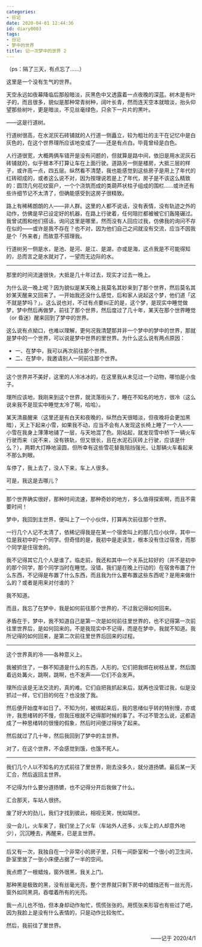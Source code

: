 ```yaml
---
categories:
- 日记
date: 2020-04-01 12:44:36
id: diary0003
tags:
- 日记
- 梦中的世界
title: 记一次梦中的世界 2
---
```


（ps：隔了三天，有点忘了……）

这里是一个没有生气的世界。

天空永远如夜幕降临后那般暗淡，灰黑色中又透露着一点夜晚的深蓝。树木是有叶子的，而且很多，貌似是那种常青树种，阔叶长青，然而连天空本就暗淡，抬头仰望那些树叶，更是暗淡，不见丝毫绿色，只余下一片片的黒叶。

——这是行道树。

行道树很高，在水泥灰石砖铺就的人行道一侧矗立，较为粗壮的主干在记忆中是白灰色的，在这个世界理所应该地变成了——还是有点白。毕竟曾经是白色。

<!-- more -->

人行道很宽，大概两俩车错开是没有问题的，但就算是路中间，依旧是用水泥灰石砖铺就的，似乎根本不打算让车在上面行驶。道路另一侧是楼房，大抵三层的样子，或许高一点，四五层。纵然看不清楚，我也能感觉到这些房子是用上了年代的红砖砌成的，或者这么说不对，因为按理说若是上了年代，房子是不该这么精致的：圆顶几何花纹窗户，一个个浇筑而成的类葫芦状柱子组成的围栏……或许还有些许细节记不太清了，但确能感受到这房子很精致。

路上有稀稀朗朗的人——非人群。这里的人都不说话，没有表情，没有轨迹之外的动作，仿佛是早已设定好的机器，在路上行驶着，任何阻拦都被被它们轰隆碾过。我曾试图和他们搭话，询问这里是哪里，然而没有人回应过我，仿佛我的询问不存在似的——或许是我不存在？也不对，因为他们自己之间就没有交流，应当不因我是个「外来者」而故意不搭理我。

行道树另一侧是水，是池、是河、是江、是湖，亦或是海，这点我是不可能得知的，总而言之是水就对了，一望而无边际的水。

---

那里的时间流速很快，大抵是几十年过去，现实才过去一晚上。

为什么说一晚上呢？因为貌似是某天晚上我莫名其妙来到了那个世界，然后莫名其妙某天醒来又回来了。一开始我还没什么感觉，后和家人说起这个梦，他们道「这不就是梦吗？」。这么说也对，不过有点要纠正的是，这个梦，是现实中睡觉做梦，梦中然后再做梦，前往了那个世界，然后度过了几十年，某天在那个世界睡觉（or 昏迷）醒来回到了梦中的世界。

这么说有点拗口，也难以理解，更何况我清楚那并非一个梦中的梦中的世界，那就是梦中的一个世界，可以说是梦中世界的里世界。为什么这么说有两点原因：

- 一、在梦中，我可以再次前往那个世界。
- 二、在梦中，我邀请别人一同前往那个世界。

---

这个世界并不美好，这里的人冷冰冰的，在这里我从未见过一个动物，哪怕是小虫子。

理所应该地，我刚来到这个世界，就流落街头了，睡在不知名的地方，很冷（这么说来我不是现实中睡觉太冷了啊，哈哈）。

某天清晨醒来（这里还是有白天和夜晚的，纵然白天很暗淡，但夜晚将会更加黑暗），天上下起来小雪，如果我不动，应当不会有人发现这长椅上睡了一个人——小雪在我身上薄薄地铺了一层，与天地混了色。刚站起，就发现雪中桥下一辆火车行驶而来（说不来，没有铁轨，但又很长，且在水泥石灰砖上行驶，应该是什么？），两颗大灯睁地滚圆，但所幸有这些雪花替我阻挡强光，让那辆火车看起来不那么刺眼。

车停了，我上去了，没人下来，车上人很多。

可是，我这是去哪儿？

---

那个世界确实很好，那种时间流速，那种奇妙的地方，多么值得探索啊，而且不需要时间！

梦中，我回到主世界，便叫上了一个小伙伴，打算再次前往那个世界。

一行几个人记不太清了，依稀记得我是在某一个宿舍叫上的那几位小伙伴，其中一位是我初中的一个同学。但奇怪的是，我初中是走读生，根本没有住过宿舍，而那个同学是住宿舍的。

我不记得其它几个人是谁了。临走前，我还和其中一个关系比较好的（并不是初中的那个同学，那个同学当时在睡觉。没错，我们是在晚上行动的）在宿舍布置了什么东西，不记得是布置了什么东西，而且我为什么要布置这些东西呢？是用来做什么的？或者是用来对付谁的？

我不知道。

而且，我忘了在梦中，我是如何前往那个世界的，不过我记得如何回来。

矛盾在于，梦中，我不知道自己是第一次是如何前往里世界的，也不记得第一次前往里世界后，是如何回来的。不是我现实中不记得，而是在梦中，我就不知道。我所记得的如何回来，是第二次前往里世界后回来的过程。

---

这个世界真的冷——各种意义上。

我被抓住了，一群不知道是什么的东西，人形的。它们把我绑在树枝丛里，然后围着远处篝火，跳啊，跳啊，也不发声——它们不会发声。

理所应该是无法交流的，真的难。它们自把我抓起来后，就再也没管过我，似是没抓过一样，它们目的何在？也没放了我。

然后便开始度年如日了。不知为何，被绑起来后，我的思绪似乎转的特别慢，亦或许，我思绪转的不慢，但我压根就不记得那时候的事了。不过不管怎么说，这都造成了一种思绪转的很慢的假象，然后时间便过得快了起来。

然后就过了几十年，然后我回到了梦中的主世界。

对了，在这个世界，不会感觉到饿，也饿不死人。

---

我们几个人以不知名的方式前往了里世界，刚去没多久，就分道扬镳。最后某一天汇合，然后返回主世界。

不记得为什么要分道扬镳，也不记得分开后我做了什么。

汇合那天，车站人很挤。

废了好大的劲儿，我们才找到彼此，相视无笑，恍如隔世。

没一会儿，火车来了，我们坐上了火车（车站外人还多，火车上的人却意外地少），沉沉睡去，再醒来，已是主世界。

---

后又有一次，我独自在一个非常小的房子里，只有一间卧室和一个很小的卫生间，卧室里放了一张小床便占据了一半的空间。

我点燃了一根蜡烛，窗外很黑，我关上门。

那种黑是极致的黑，没有丝毫光亮，整个世界就只剩下房中的蜡烛还有一丝光亮，窗外如同黑洞，吞噬着所有的光亮。

我一点儿也不怕，但本身却动作匆忙，慌慌张张的。用慌张来形容也有些过了吧，因为我脸上是没有什么表情的，只是动作比较匆忙。

然后，我前往了里世界。



<div style="text-align: right;">——记于 2020/4/1</div>
